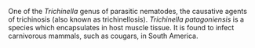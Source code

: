 [//]: # (Created by ./bin/manage_files.pl from ./species/Trichinella_patagoniensis/Trichinella_patagoniensis.about.html on Thu Jun 11 13:46:17 2020)
One of the _Trichinella_ genus of parasitic nematodes, the causative agents of trichinosis (also known as trichinellosis). _Trichinella patagoniensis_ is a species which encapsulates in host muscle tissue. It is found to infect carnivorous mammals, such as cougars, in South America.
